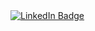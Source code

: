 <div id="badges">
  <a href="https://www.linkedin.com/in/tyler-cruz-31b7021b6">
    <img src="https://img.shields.io/badge/LinkedIn-blue?style=for-the-badge&logo=linkedin&logoColor=white" alt="LinkedIn Badge"/>
  </a>
</div>

